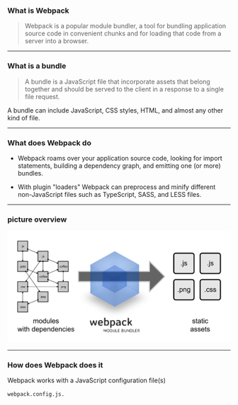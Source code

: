 ### What is Webpack
> Webpack is a popular module bundler, a tool for bundling application 
> source code in convenient chunks and for loading that code from a 
> server into a browser.

---
### What is a bundle
> A bundle is a JavaScript file that incorporate assets that belong together 
> and should be served to the client in a response to a single file request. 

A bundle can include JavaScript, CSS styles, HTML, and almost any other 
kind of file.

---
### What does Webpack do
- Webpack roams over your application source code, looking for import 
statements, building a dependency graph, and emitting one (or more) 
bundles. 

- With plugin "loaders" Webpack can preprocess and minify different 
non-JavaScript files such as TypeScript, SASS, and LESS files.

---
### picture overview
<img src="./_slides/1. introduction/what-is-webpack.png" />

---
### How does Webpack does it
Webpack works with a JavaScript configuration file(s)
```
webpack.config.js.
```
